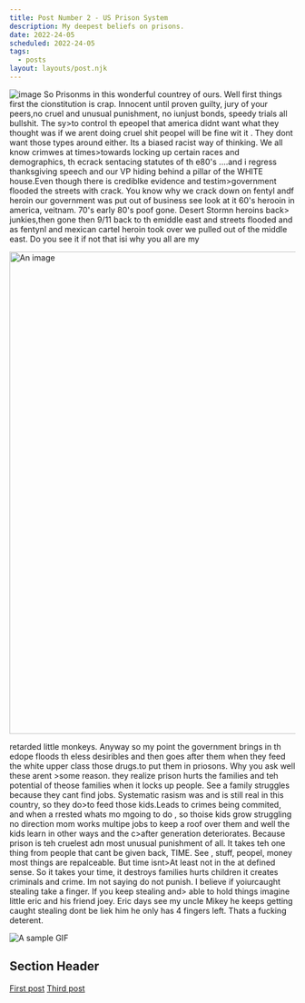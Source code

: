 ```yaml
---
title: Post Number 2 - US Prison System
description: My deepest beliefs on prisons.
date: 2022-24-05
scheduled: 2022-24-05
tags: 
  - posts
layout: layouts/post.njk
---
```


![image](img/remote/stewie-prison.jpg)
So Prisonms in this wonderful countrey of ours. Well first things first the cionstitution is crap. Innocent until proven guilty, jury of your peers,no cruel and unusual punishment, no iunjust bonds, speedy trials all bullshit. The sy>to control th epeopel that america didnt want what they thought was if we arent doing cruel shit peopel will be fine wit it . They dont want those types around either. Its a biased racist way of thinking. We all know crimwes at times>towards locking up certain races and demographics, th ecrack sentacing statutes of th e80's ....and i regress thanksgiving speech and our VP hiding behind a pillar of the WHITE house.Even though there is crediblke evidence and testim>government flooded the streets with crack. You know why we crack down on fentyl andf heroin our government was put out of business see look at it 60's herooin in america, veitnam. 70's early 80's poof gone. Desert Stormn heroins back>
junkies,then gone then 9/11 back to th emiddle east and streets flooded and as fentynl and mexican cartel heroin took over we pulled out of the middle east. Do you see it if not that isi why you all are my

 <picture>
         <img
              alt="An image"
              height="850"
              src="/img/retarded-monkey.jpg"
              style="
                background-size: cover;
                background-image: url('data:image/svg+xml;charset=utf-8,%3Csvg xmlns=\'http%3A//www.w3.org/2000/svg\' xmlns%3Axlink=\'http%3A//www.w3.org/1999/xlink\' viewBox=\'0 0 1280 850\'%3E%3Cfilter id=\'b\' color-interpolation->
              "
              width="1280"
              decoding="async"
              loading="lazy"
            />
        </picture>

retarded little monkeys. Anyway so my point the government brings in th edope floods th eless desiribles and then goes after them when they feed the white upper class those drugs.to put them in priosons. Why you ask well these arent >some reason. they realize prison hurts the families and teh potential of theose families when it locks up people. See a family struggles because they cant find jobs. Systematic rasism was and is still real in this country, so they do>to feed those kids.Leads to crimes being commited, and when a rrested whats mo mgoing to do , so thoise kids grow struggling no direction mom works multipe jobs to keep a roof over them and well the kids learn in other ways and the c>after generation deteriorates. Because prison is teh cruelest adn most unusual punishment of all. It takes teh one thing from people that cant be given back, TIME. See , stuff, peopel, money most things are repalceable. But time isnt>At least not in the at defined sense.  So it takes your time, it destroys families hurts children it creates criminals and crime. Im not saying do not  punish. I believe if yoiurcaught stealing take a finger. If you keep stealing and>
able to hold things imagine little eric and his friend joey. Eric days see my uncle Mikey he keeps getting caught stealing dont be liek him he only has 4 fingers left. Thats a fucking deterent.


![A sample GIF](https://thumbs.gfycat.com/EqualCreativeCowbird-max-1mb.gif)

## Section Header

<a href="{{ '/posts/firstpost/' | url }}">First post</a>
<a href="{{ '/posts/thirdpost/' | url }}">Third post</a>
